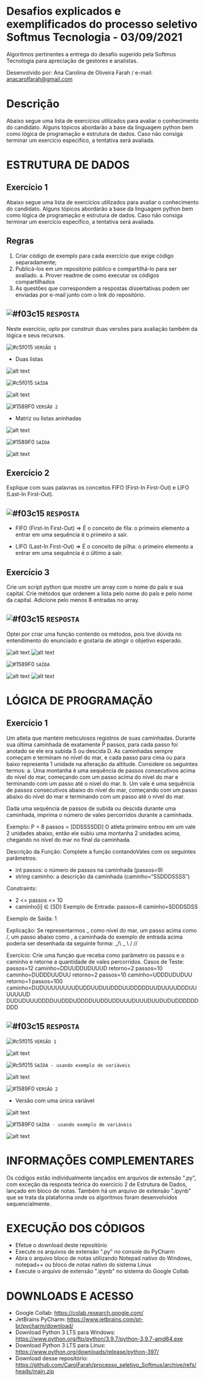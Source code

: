# Desafios explicados e exemplificados do processo seletivo Softmus Tecnologia - 03/09/2021
Algoritmos pertinentes a entrega do desafio sugerido pela Softmus Tecnologia para apreciação de gestores e analistas.

Desenvolvido por: Ana Carolina de Oliveira Farah / e-mail: anacarolfarah@gmail.com

# Descrição
Abaixo segue uma lista de exercícios utilizados para avaliar o conhecimento do candidato.
Alguns tópicos abordarão a base da linguagem python bem como lógica de programação e
estrutura de dados.
Caso não consiga terminar um exercício específico, a tentativa será avaliada.

# ESTRUTURA DE DADOS

## Exercício 1
Abaixo segue uma lista de exercícios utilizados para avaliar o conhecimento do candidato.
Alguns tópicos abordarão a base da linguagem python bem como lógica de programação e
estrutura de dados.
Caso não consiga terminar um exercício específico, a tentativa será avaliada.

## Regras
1. Criar código de exemplo para cada exercício que exige código separadamente;
2. Publicá-los em um repositório público e compartilhá-lo para ser avaliado.
a. Prover readme de como executar os códigos compartilhados
3. As questões que correspondem a respostas dissertativas podem ser enviadas por
e-mail junto com o link do repositório.

## ![#f03c15](https://via.placeholder.com/15/f03c15/000000?text=+) `RESPOSTA`
Neste exercício, opto por construir duas versões para avaliação também da lógica e seus recursos.

![#c5f015](https://via.placeholder.com/15/1589F0/000000?text=+) `VERSÃO 1`
- Duas listas

![alt text](https://i.imgur.com/DDGKpwA.png)

![#c5f015](https://via.placeholder.com/15/1589F0/000000?text=+) `SAÍDA`

![alt text](https://i.imgur.com/X6OolPa.png)

![#1589F0](https://via.placeholder.com/15/c5f015/000000?text=+) `VERSÃO 2`
- Matriz ou listas aninhadas

![alt text](https://i.imgur.com/IAClP7K.png)

![#1589F0](https://via.placeholder.com/15/c5f015/000000?text=+) `SAÍDA`

![alt text](https://i.imgur.com/Nvzfn8A.png)

## Exercício 2
Explique com suas palavras os conceitos FIFO (First-In First-Out) e LIFO (Last-In
First-Out).

## ![#f03c15](https://via.placeholder.com/15/f03c15/000000?text=+) `RESPOSTA`
- FIFO (First-In First-Out) => É o conceito de fila: o primeiro elemento a entrar em uma sequência é o primeiro a sair.

- LIFO (Last-In First-Out) => É o conceito de pilha: o primeiro elemento a entrar em uma sequência é o último a sair.

## Exercício 3
Crie um script python que mostre um array com o nome do país e sua capital. Crie
métodos que ordenem a lista pelo nome do país e pelo nome da capital. Adicione
pelo menos 8 entradas no array.

## ![#f03c15](https://via.placeholder.com/15/f03c15/000000?text=+) `RESPOSTA`
Optei por criar uma função contendo os métodos, pois tive dúvida no entendimento do enunciado e gostaria de atingir o objetivo esperado.

![alt text](https://i.imgur.com/PCPoCAu.gif)
![alt text](https://i.imgur.com/FCW0COc.png)

![#1589F0](https://via.placeholder.com/15/c5f015/000000?text=+) `SAÍDA`

![alt text](https://i.imgur.com/0HiFIvK.gif)
![alt text](https://i.imgur.com/daF1GQF.png)

# LÓGICA DE PROGRAMAÇÃO

## Exercício 1
Um atleta que mantém meticulosos registros de suas caminhadas. Durante sua
última caminhada de exatamente P passos, para cada passo foi anotado se ele era
subida S ou descida D. As caminhadas sempre começam e terminam no nível do
mar, e cada passo para cima ou para baixo representa 1 unidade na alteração da
altitude. Considere os seguintes termos:
a. Uma montanha é uma sequência de passos consecutivos acima do nível do
mar, começando com um passo acima do nível do mar e terminando com um
passo até o nível do mar.
b. Um vale é uma sequência de passos consecutivos abaixo do nível do mar,
começando com um passo abaixo do nível do mar e terminando com um
passo até o nível do mar.

Dada uma sequência de passos de subida ou descida durante uma caminhada,
imprima o número de vales percorridos durante a caminhada.

Exemplo:
P = 8 passos = [DDSSSSDD]
O atleta primeiro entrou em um vale 2 unidades abaixo, então ele subiu uma
montanha 2 unidades acima, chegando no nível do mar no final da caminhada.

Descrição da Função:
Complete a função contandoVales com os seguintes parâmetros:
- int passos: o número de passos na caminhada (passos=9)
- string caminho: a descrição da caminhada (caminho=“SSDDDSSSS”)

Constraints:
- 2 <= passos <= 10
- caminho[i] ∈ {SD}
Exemplo de Entrada:
passos=8
caminho=SDDDSDSS

Exemplo de Saída:
1

Explicação:
Se representarmos _ como nível do mar, um passo acima como /, um passo abaixo
como \, a caminhada do exemplo de entrada acima poderia ser desenhada da seguinte
forma:
_/\ _
\ /
\/\/

Exercício:
Crie uma função que receba como parâmetro os passos e o caminho e retorne a
quantidade de vales percorridos.
Casos de Teste:
passos=12
caminho=DDUUDDUDUUUD
retorno=2
passos=10
caminho=DUDDDUUDUU
retorno=2
passos=10
caminho=UDDDUDUDUU
retorno=1
passos=100
caminho=DUDUUUUUUUUDUDDUUDUUDDDUUDDDDDUUDUUUUDDDUUUUUUUD
DUDUDUUUDDDDUUDDDUDDDDUUDDUDDUUUDUUUDUUDUDUDDDDDDDDD

## ![#f03c15](https://via.placeholder.com/15/f03c15/000000?text=+) `RESPOSTA`

![#c5f015](https://via.placeholder.com/15/1589F0/000000?text=+) `VERSÃO 1`

![alt text](https://i.imgur.com/VNhjp9I.png)

![#c5f015](https://via.placeholder.com/15/1589F0/000000?text=+) `SAÍDA - usando exemplo de variáveis`

![alt text](https://i.imgur.com/cQnKsGt.png)

![#1589F0](https://via.placeholder.com/15/c5f015/000000?text=+) `VERSÃO 2`
- Versão com uma única variável

![alt text](https://i.imgur.com/gVecnDU.png)

![#1589F0](https://via.placeholder.com/15/c5f015/000000?text=+) `SAÍDA - usando exemplo de variáveis`

![alt text](https://i.imgur.com/0ItriST.png)

# INFORMAÇÕES COMPLEMENTARES 

Os códigos estão individualmente lançados em arquivos de extensão ".py", com exceção da resposta teórica do exercício 2 de Estrutura de Dados, lançado em bloco de notas. Também há um arquivo de extensão ".ipynb" que se trata da plataforma onde os algoritmos foram desenvolvidos sequencialmente.

# EXECUÇÃO DOS CÓDIGOS

- Efetue o download deste repositório
- Execute os arquivos de extensão ".py" no console do PyCharm
- Abra o arquivo bloco de notas utilizando Notepad nativo do Windows, notepad++ ou bloco de notas nativo do sistema Linux
- Execute o arquivo de extensão ".ipynb" no sistema do Google Collab

# DOWNLOADS E ACESSO

- Google Collab: https://colab.research.google.com/
- JetBrains PyCharm: https://www.jetbrains.com/pt-br/pycharm/download/
- Download Python 3 LTS para Windows: https://www.python.org/ftp/python/3.9.7/python-3.9.7-amd64.exe
- Download Python 3 LTS para Linux: https://www.python.org/downloads/release/python-397/
- Download desse repositório: https://github.com/CarolFarah/processo_seletivo_Softmus/archive/refs/heads/main.zip
